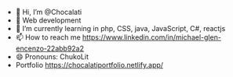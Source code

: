 - 👋 Hi, I’m @Chocalati
- 👀 Web development 
- 🌱 I’m currently learning in php, CSS, java, JavaScript, C#, reactjs
- 📫 How to reach me https://www.linkedin.com/in/michael-glen-encenzo-22abb92a2
- 😄 Pronouns: ChukoLit
- Portfolio https://chocalatiportfolio.netlify.app/
<!---
Chocalati/Chocalati is a ✨ special ✨ repository because its `README.md` (this file) appears on your GitHub profile.
You can click the Preview link to take a look at your changes.
--->
